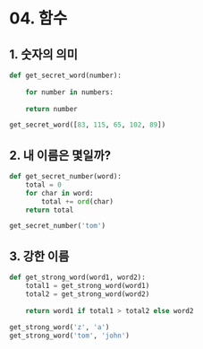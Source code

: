 # 04. 함수

## 1. 숫자의 의미

```python
def get_secret_word(number):
    
    for number in numbers:
        
    return number

get_secret_word([83, 115, 65, 102, 89])
```





## 2. 내 이름은 몇일까?

```python
def get_secret_number(word):
    total = 0
    for char in word:
        total += ord(char)
    return total

get_secret_number('tom')
```





## 3. 강한 이름

```python
def get_strong_word(word1, word2):
    total1 = get_strong_word(word1)
    total2 = get_strong_word(word2)
    
    return word1 if total1 > total2 else word2
    
get_strong_word('z', 'a')
get_strong_word('tom', 'john')
```





